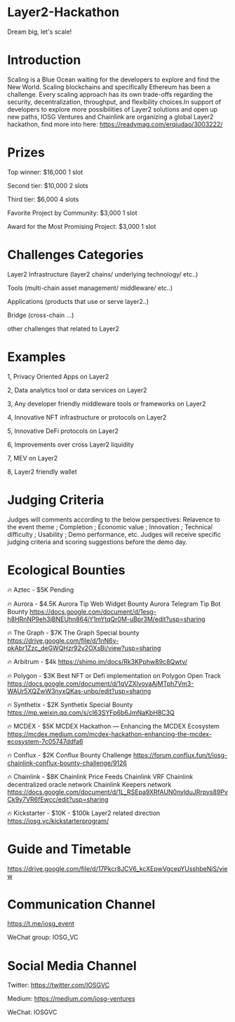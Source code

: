 # Layer2-Hackathon
Dream big, let's scale!

# Introduction
Scaling is a Blue Ocean waiting for the developers to explore and find the New World. Scaling blockchains and specifically Ethereum has been a challenge. Every scaling approach has its own trade-offs regarding the security, decentralization, throughput, and flexibility choices.In support of developers to explore more possibilities of Layer2 solutions and open up new paths, IOSG Ventures and Chainlink are organizing a global Layer2 hackathon, find more into here: https://readymag.com/erqiudao/3003222/

# Prizes
Top winner: $16,000 1 slot

Second tier: $10,000 2 slots

Third tier: $6,000 4 slots

Favorite Project by Community: $3,000 1 slot

Award for the Most Promising Project: $3,000 1 slot


# Challenges Categories
Layer2 Infrastructure (layer2 chains/ underlying technology/ etc..)

Tools (multi-chain asset management/ middleware/ etc..)

Applications (products that use or serve layer2..) 

Bridge (cross-chain ...)

other challenges that related to Layer2

# Examples

1, Privacy Oriented Apps on Layer2

2, Data analytics tool or data services on Layer2 

3, Any developer friendly middleware tools or frameworks on Layer2

4, Innovative NFT infrastructure or protocols on Layer2 

5, Innovative DeFi protocols on Layer2 

6, Improvements over cross Layer2 liquidity

7, MEV on Layer2

8, Layer2 friendly wallet

# Judging Criteria
Judges will comments according to the below perspectives: Relavence to the event theme ; Completion ; Economic value ; Innovation ; Technical difficulty ; Usability ; Demo performance, etc. Judges will receive specific judging criteria and scoring suggestions before the demo day.

# Ecological Bounties
🔥  Aztec -  $5K
Pending 

🔥  Aurora - $4.5K
Aurora Tip Web Widget Bounty
Aurora Telegram Tip Bot Bounty
https://docs.google.com/document/d/1esg-h8HRnNP9eh3jBNEUhn864jY1mYtqQr0M-uBpr3M/edit?usp=sharing

🔥  The Graph - $7K
The Graph Special bounty
https://drive.google.com/file/d/1nN6v-pkAbr1Zzc_deGWQHzr92v2OXsBi/view?usp=sharing 

🔥  Arbitrum - $4k
https://shimo.im/docs/Rk3KPphw89c8Qwtv/ 

🔥  Polygon - $3K
Best NFT or Defi implementation on Polygon 
Open Track
https://docs.google.com/document/d/1qVZXlvoyaAjMTph7Vm3-WAUr5XQZwW3nyxQKas-unbo/edit?usp=sharing 

🔥  Synthetix - $2K
Synthetix Special Bounty
https://mp.weixin.qq.com/s/cI63SYFp6b6JmNaKbH8C3Q 

🔥  MCDEX - $5K
MCDEX Hackathon — Enhancing the MCDEX Ecosystem
https://mcdex.medium.com/mcdex-hackathon-enhancing-the-mcdex-ecosystem-7c05747ddfa6

🔥  Conflux - $2K
Conflux Bounty Challenge
https://forum.conflux.fun/t/iosg-chainlink-conflux-bounty-challenge/9126 

🔥  Chainlink - $8K
Chainlink Price Feeds
Chainlink VRF
Chainlink decentralized oracle network
Chainlink Keepers network
https://docs.google.com/document/d/1L_RSEpa9XRfAUN0nylduJRrpys89PvCk9y7VR6fEwcc/edit?usp=sharing 

🔥  Kickstarter - $10K - $100k
Layer2 related direction 
https://iosg.vc/kickstarterprogram/ 


# Guide and Timetable
https://drive.google.com/file/d/17Pkcr8JCV6_kcXEpwVgcepYUsshbeNjS/view 

# Communication Channel
https://t.me/iosg_event

WeChat group: IOSG_VC

# Social Media Channel
Twitter: https://twitter.com/IOSGVC

Medium: https://medium.com/iosg-ventures

WeChat: IOSGVC















